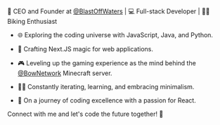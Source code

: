🚀 CEO and Founder at [@BlastOffWaters](https://github.com/blastoffwaters) | 💻 Full-stack Developer | 🚴‍♂️ Biking Enthusiast

- 🌐 Exploring the coding universe with JavaScript, Java, and Python.
- 🔧 Crafting Next.JS magic for web applications.
- 🎮 Leveling up the gaming experience as the mind behind the [@BowNetwork](https://github.com/bownetwork) Minecraft server.

- 👨‍💻 Constantly iterating, learning, and embracing minimalism.
- 🌱 On a journey of coding excellence with a passion for React.

Connect with me and let's code the future together! 🌟
